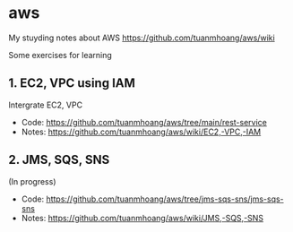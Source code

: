 # aws

My stuyding notes about AWS
https://github.com/tuanmhoang/aws/wiki

Some exercises for learning

## 1. EC2, VPC using IAM
Intergrate EC2, VPC
* Code:  https://github.com/tuanmhoang/aws/tree/main/rest-service
* Notes: https://github.com/tuanmhoang/aws/wiki/EC2,-VPC,-IAM

## 2. JMS, SQS, SNS

(In progress)

* Code:  https://github.com/tuanmhoang/aws/tree/jms-sqs-sns/jms-sqs-sns
* Notes: https://github.com/tuanmhoang/aws/wiki/JMS,-SQS,-SNS
